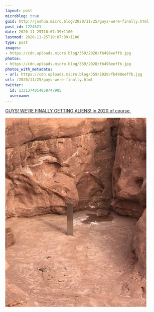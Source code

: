 ```yaml
---
layout: post
microblog: true
guid: http://joshua.micro.blog/2020/11/25/guys-were-finally.html
post_id: 1224521
date: 2020-11-25T10:07:39+1100
lastmod: 2020-11-25T10:07:39+1100
type: post
images:
- https://cdn.uploads.micro.blog/359/2020/fb498eeffb.jpg
photos:
- https://cdn.uploads.micro.blog/359/2020/fb498eeffb.jpg
photos_with_metadata:
- url: https://cdn.uploads.micro.blog/359/2020/fb498eeffb.jpg
url: /2020/11/25/guys-were-finally.html
twitter:
  id: 1331374014858747905
  username: 
---
```

[GUYS! WE’RE FINALLY GETTING ALIENS! In 2020 of course.](https://twitter.com/i/events/1331324252612669440)

<img src="uploads/2020/fb498eeffb.jpg" width="450" height="600" alt="" />
